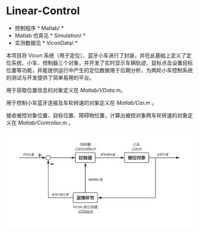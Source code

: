 # Linear-Control

- 控制程序 * Matlab/ *
- Matlab 仿真见 * Simulation/ *
- 实测数据见 * ViconData/ *

本项目将 Vicon 系统（用于定位）、蓝牙小车进行了封装，并在此基础上定义了定位系统、小车、控制器三个对象，并开发了实时显示车辆轨迹、鼠标点击设置目标位置等功能，并能提供运行中产生的定位数据用于后期分析，为两轮小车控制系统的测试与开发提供了简单易用的平台。

用于获取位置信息的对象定义在 *Matlab/VData.m*。

用于控制小车蓝牙连接及车轮转速的对象定义在 *Matlab/Car.m* 。

接收被控对象位置、目标位置、障碍物位置，计算出被控对象两车轮转速的对象定义在 *Matlab/Controller.m* 。

![系统结构](https://raw.githubusercontent.com/tobeatraceur/Linear-Control/master/Presentation/Resources/SystemStructure.jpg)
